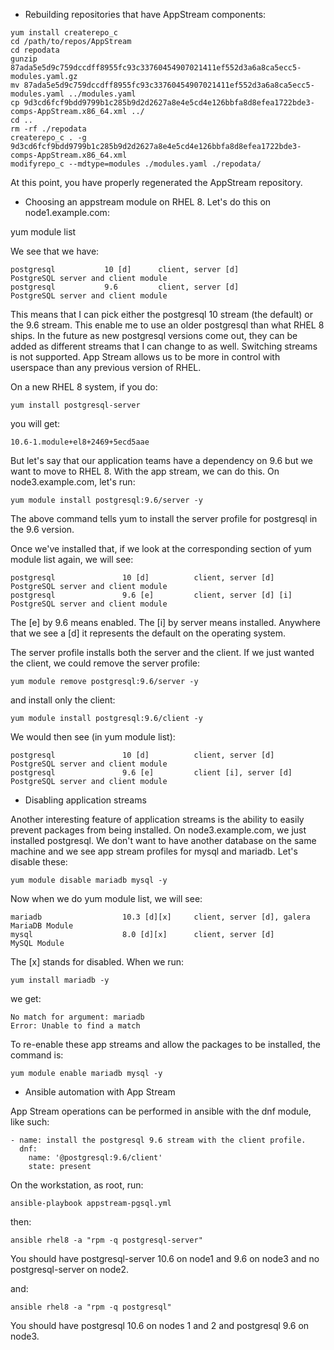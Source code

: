 * Rebuilding repositories that have AppStream components:

~~~
yum install createrepo_c
cd /path/to/repos/AppStream
cd repodata
gunzip 87ada5e5d9c759dccdff8955fc93c33760454907021411ef552d3a6a8ca5ecc5-modules.yaml.gz
mv 87ada5e5d9c759dccdff8955fc93c33760454907021411ef552d3a6a8ca5ecc5-modules.yaml ../modules.yaml
cp 9d3cd6fcf9bdd9799b1c285b9d2d2627a8e4e5cd4e126bbfa8d8efea1722bde3-comps-AppStream.x86_64.xml ../
cd ..
rm -rf ./repodata
createrepo_c . -g 9d3cd6fcf9bdd9799b1c285b9d2d2627a8e4e5cd4e126bbfa8d8efea1722bde3-comps-AppStream.x86_64.xml
modifyrepo_c --mdtype=modules ./modules.yaml ./repodata/
~~~

At this point, you have properly regenerated the AppStream repository.

* Choosing an appstream module on RHEL 8. Let's do this on node1.example.com:

yum module list

We see that we have:

~~~
postgresql           10 [d]      client, server [d]          PostgreSQL server and client module
postgresql           9.6         client, server [d]          PostgreSQL server and client module
~~~

This means that I can pick either the postgresql 10 stream (the default) or the 9.6 stream. This enable me to use an older postgresql than what RHEL 8 ships. In the future as new postgresql versions come out, they can be added as different streams that I can change to as well. Switching streams is not supported. App Stream allows us to be more in control with userspace than any previous version of RHEL.

On a new RHEL 8 system, if you do:

~~~
yum install postgresql-server
~~~

you will get:

~~~
10.6-1.module+el8+2469+5ecd5aae
~~~

But let's say that our application teams have a dependency on 9.6 but we want to move to RHEL 8. With the app stream, we can do this. On node3.example.com, let's run:

~~~
yum module install postgresql:9.6/server -y
~~~

The above command tells yum to install the server profile for postgresql in the 9.6 version.

Once we've installed that, if we look at the corresponding section of yum module list again, we will see:

~~~
postgresql               10 [d]          client, server [d]                           PostgreSQL server and client module
postgresql               9.6 [e]         client, server [d] [i]                       PostgreSQL server and client module
~~~

The [e] by 9.6 means enabled. The [i] by server means installed. Anywhere that we see a [d] it represents the default on the operating system.

The server profile installs both the server and the client. If we just wanted the client, we could remove the server profile:

~~~
yum module remove postgresql:9.6/server -y
~~~

and install only the client:

~~~
yum module install postgresql:9.6/client -y
~~~

We would then see (in yum module list):

~~~
postgresql               10 [d]          client, server [d]                           PostgreSQL server and client module
postgresql               9.6 [e]         client [i], server [d]                       PostgreSQL server and client module
~~~

* Disabling application streams

Another interesting feature of application streams is the ability to easily prevent packages from being installed. On node3.example.com, we just installed postgresql. We don't want to have another database on the same machine and we see app stream profiles for mysql and mariadb. Let's disable these:

~~~
yum module disable mariadb mysql -y
~~~

Now when we do yum module list, we will see:

~~~
mariadb                  10.3 [d][x]     client, server [d], galera                   MariaDB Module
mysql                    8.0 [d][x]      client, server [d]                           MySQL Module
~~~

The [x] stands for disabled. When we run:

~~~
yum install mariadb -y
~~~

we get:

~~~
No match for argument: mariadb
Error: Unable to find a match
~~~

To re-enable these app streams and allow the packages to be installed, the command is:

~~~
yum module enable mariadb mysql -y
~~~

* Ansible automation with App Stream

App Stream operations can be performed in ansible with the dnf module, like such:

~~~
- name: install the postgresql 9.6 stream with the client profile.
  dnf:
    name: '@postgresql:9.6/client'
    state: present
~~~

On the workstation, as root, run:

~~~
ansible-playbook appstream-pgsql.yml
~~~

then:

~~~
ansible rhel8 -a "rpm -q postgresql-server"
~~~

You should have postgresql-server 10.6 on node1 and 9.6 on node3 and no postgresql-server on node2.

and:

~~~
ansible rhel8 -a "rpm -q postgresql"
~~~

You should have postgresql 10.6 on nodes 1 and 2 and postgresql 9.6 on node3.
